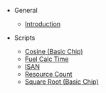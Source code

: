 <!-- docs/_sidebar.md -->

- General
  * [Introduction](/)

- Scripts
  - [Cosine (Basic Chip)](/Scripts/Cosine_(Basic_Chip)/)
  - [Fuel Calc Time](/Scripts/Fuel_Calc_Time/)
  - [ISAN](/Scripts/ISAN/)
  - [Resource Count](/Scripts/Resource_Count/)
  - [Square Root (Basic Chip)](/Scripts/Square_Root_(Basic_Chip)/)

